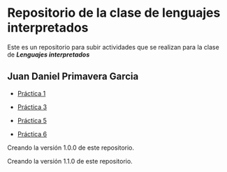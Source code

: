 # Repositorio de la clase de lenguajes interpretados

Este es un repositorio para subir actividades que se realizan para la clase de _**Lenguajes interpretados**_

## Juan Daniel Primavera Garcia
- [Práctica 1](/practica-1.md)

- [Práctica 3](https://github.com/OakIsland22/Practica_3)

- [Práctica 5](/Practica-5.md)

-  [Práctica 6](https://github.com/OakIsland22/Practica_Ramas)

Creando la versión 1.0.0 de este repositorio.

Creando la versión 1.1.0 de este repositorio.